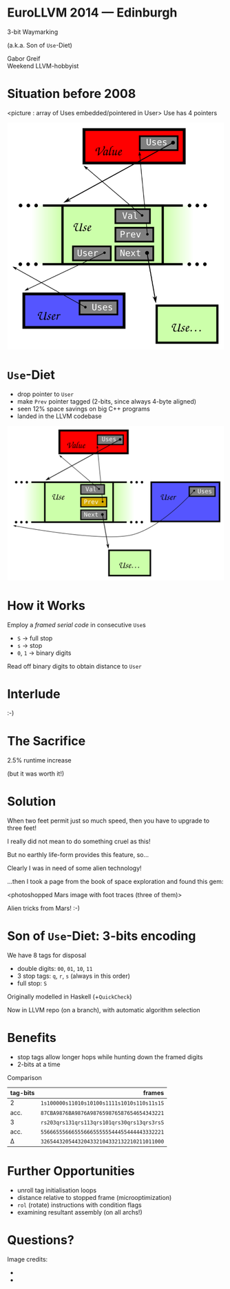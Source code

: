 EuroLLVM 2014 &mdash; Edinburgh
=========================

3-bit Waymarking

(a.k.a. Son of `Use`-Diet)

Gabor Greif<br>
Weekend LLVM-hobbyist

# Situation before 2008

<picture : array of Uses embedded/pointered in User>
Use has 4 pointers

![Before 2008](https://raw.githubusercontent.com/ggreif/EuroLLVM-Waymarking/master/pre2008.svg)

# `Use`-Diet

- drop pointer to `User`
- make `Prev` pointer tagged (2-bits, since always 4-byte aligned)
- seen 12% space savings on big C++ programs
- landed <date> in the LLVM codebase

![New Scheme](https://raw.githubusercontent.com/ggreif/EuroLLVM-Waymarking/master/new.svg)

# How it Works

Employ a _framed serial code_ in consecutive `Use`s
- `S` &rarr; full stop
- `s` &rarr; stop
- `0`, `1` &rarr; binary digits

Read off binary digits to obtain distance to `User`

# Interlude

:-)

# The Sacrifice

2.5% runtime increase

(but it was worth it!)

# Solution

When two feet permit just so much speed, then you have to upgrade to three feet!
<INCREMENTAL>
<Photo of giant ant sawed into half>

I really did not mean to do something cruel as this!

But no earthly life-form provides this feature, so...
<INCREMENTAL>

Clearly I was in need of some alien technology!
<INCREMENTAL>

...then I took a page from the book of space exploration and found this gem:
<INCREMENTAL>

<photoshopped Mars image with foot traces (three of them)>

Alien tricks from Mars! :-)

# Son of `Use`-Diet: 3-bits encoding

We have 8 tags for disposal

- double digits: `00`, `01`, `10`, `11`
- 3 stop tags: `q`, `r`, `s` (always in this order)
- full stop: `S`

Originally modelled in Haskell (+`QuickCheck`)

Now in LLVM repo (on a branch), with automatic algorithm selection

Benefits
=========

- stop tags allow longer hops while hunting down the framed digits
- 2-bits at a time

Comparison

| tag-bits | frames |
| -------  | ----: |
| 2        | `1s100000s11010s10100s1111s1010s110s11s1S` |
| acc.     | `87CBA9876BA9876A987659876587654654343221` |
| 3        | `rs203qrs131qrs113qrs101qrs30qrs13qrs3rsS` |
| acc.     | `5566655566655566655555544455444443332221` |
| &Delta;  | `3265443205443204332104332132210211011000` |

# Further Opportunities

- unroll tag initialisation loops
- distance relative to stopped frame (microoptimization)
- `rol` (rotate) instructions with condition flags
- examining resultant assembly (on all archs!)

Questions?
=========== 


Image credits:

+
+
